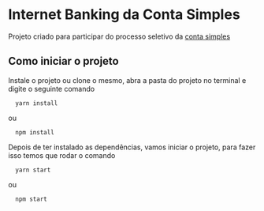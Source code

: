 <h1>Internet Banking da Conta Simples</h1>

Projeto criado para participar do processo seletivo da [conta simples](https://github.com/adilier/ContaSimples)

<h2>Como iniciar o projeto</h2>

Instale o projeto ou clone o mesmo, abra a pasta do projeto no terminal e digite o seguinte comando

```
  yarn install
```

ou

```
  npm install
```

Depois de ter instalado as dependências, vamos iniciar o projeto, para fazer isso temos que rodar o comando

```
  yarn start
```

ou

```
  npm start
```
